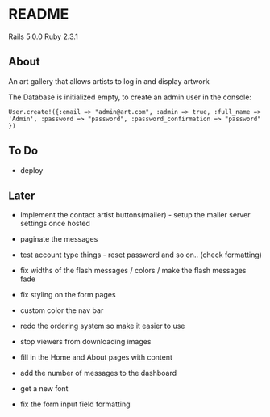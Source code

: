 # README

Rails 5.0.0
Ruby 2.3.1


## About

An art gallery that allows artists to log in and display artwork

The Database is initialized empty, to create an admin user in the console:

`User.create!({:email => "admin@art.com", :admin => true, :full_name => 'Admin', :password => "password", :password_confirmation => "password" })`


## To Do

- deploy

## Later

- Implement the contact artist buttons(mailer) - setup the mailer server settings once hosted
- paginate the messages
- test account type things - reset password and so on.. (check formatting)

- fix widths of the flash messages / colors / make the flash messages fade
- fix styling on the form pages
- custom color the nav bar

- redo the ordering system so make it easier to use
- stop viewers from downloading images
- fill in the Home and About pages with content
- add the number of messages to the dashboard
- get a new font
- fix the form input field formatting
